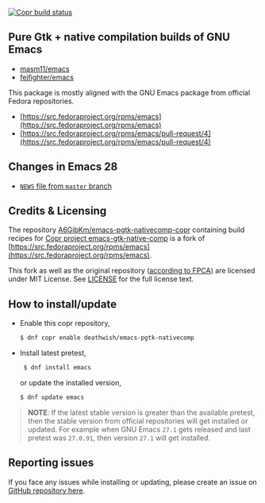 [![Copr build status](https://copr.fedorainfracloud.org/coprs/deathwish/emacs-pgtk-nativecomp/package/emacs/status_image/last_build.png)](https://copr.fedorainfracloud.org/coprs/deathwish/emacs-pgtk-nativecomp/package/emacs/)

## Pure Gtk + native compilation builds of GNU Emacs

- [masm11/emacs](https://github.com/masm11/emacs)
- [fejfighter/emacs](https://github.com/fejfighter/emacs)

This package is mostly aligned with the GNU Emacs package from
official Fedora repositories.
- [https://src.fedoraproject.org/rpms/emacs](https://src.fedoraproject.org/rpms/emacs)
- [https://src.fedoraproject.org/rpms/emacs/pull-request/4](https://src.fedoraproject.org/rpms/emacs/pull-request/4)

## Changes in Emacs 28
- [`NEWS` file from `master`
  branch](https://git.savannah.gnu.org/cgit/emacs.git/tree/etc/NEWS?h=master)

## Credits & Licensing
The repository
[A6GibKm/emacs-pgtk-nativecomp-copr](https://github.com:A6GibKm/emacs-pgtk-nativecomp-copr)
containing build recipes for [Copr project
emacs-gtk-native-comp](https://copr.fedorainfracloud.org/coprs/deathwish/emacs-pgtk-nativecomp/)
is a fork of
[https://src.fedoraproject.org/rpms/emacs](https://src.fedoraproject.org/rpms/emacs).

This fork as well as the original repository ([according to
FPCA](https://fedoraproject.org/wiki/Legal:Fedora_Project_Contributor_Agreement#Other_FAQs))
are licensed under MIT License. See
[LICENSE](https://github.com/A6GibKm/emacs-pgtk-nativecomp-copr/blob/master/LICENSE)
for the full license text.

## How to install/update
- Enable this copr repository,
  ```sh
  $ dnf copr enable deathwish/emacs-pgtk-nativecomp
  ```
- Install latest pretest,
  ```sh
   $ dnf install emacs
  ```
  or update the installed version,
  ```sh
  $ dnf update emacs
  ```

> **NOTE**: If the latest stable version is greater than the available
> pretest, then the stable version from official repositories will get
> installed or updated. For example when GNU Emacs `27.1` gets
> released and last pretest was `27.0.91`, then version `27.1` will
> get installed.

## Reporting issues
If you face any issues while installing or updating, please create an
issue on [GitHub repository
here](https://github.com/A6GibKm/emacs-pgtk-nativecomp-copr).
